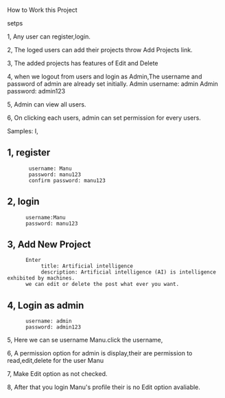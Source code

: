 How to Work this Project

setps

1, Any user can register,login.

2, The loged users can add their projects throw Add Projects link.

3, The added projects has features of Edit and Delete

4, when we logout from users and login as Admin,The username and password of admin are already set initially.
   Admin username: admin
   Admin password: admin123

5, Admin can view all users.

6, On clicking each users, admin can set permission for every users.



Samples:
I,

1, register
   --------
           username: Manu
           password: manu123
           confirm password: manu123
2, login
   -------
          username:Manu
          password: manu123

3,
   Add New Project
   ---------------
          Enter
               title: Artificial intelligence
               description: Artificial intelligence (AI) is intelligence exhibited by machines.
          we can edit or delete the post what ever you want.

4,
   Login as admin
   ---------------
          username: admin
          password: admin123

5,
   Here we can se username Manu.click the username,

6,
   A permission option for admin is display,their are permission to read,edit,delete for the user Manu

7,
  Make Edit option as not checked.

8,
  After that you login Manu's profile their is no Edit option avaliable.
   






